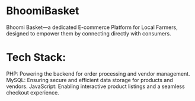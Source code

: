 # BhoomiBasket 
Bhoomi Basket—a dedicated E-commerce Platform for Local Farmers, designed to empower them by connecting directly with consumers.
# Tech Stack:
PHP: Powering the backend for order processing and vendor management.
MySQL: Ensuring secure and efficient data storage for products and vendors.
JavaScript: Enabling interactive product listings and a seamless checkout experience.
